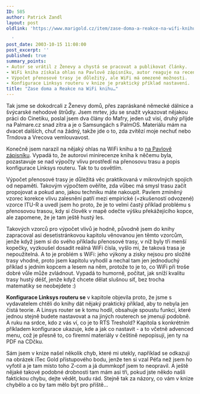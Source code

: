 ```yaml
---
ID: 585
author: Patrick Zandl
layout: post
oldlink: 'https://www.marigold.cz/item/zase-doma-a-reakce-na-wifi-knihu

  '
post_date: 2003-10-15 11:08:00
post_excerpt: ''
published: true
summary_points:
- Autor se vrátil z Ženevy a chystá se pracovat a publikovat články.
- WiFi kniha získala ohlas na Pavlově zápisníku, autor reaguje na recenzi.
- Výpočet přenosové trasy je důležitý, ale WiFi má omezené možnosti.
- Konfigurace Linksys routeru v knize je praktický příklad nastavení.
title: "Zase doma a Reakce na WiFi knihu…"
---
```


<p>
Tak jsme se dokodrcali z Ženevy domů, přes zapráskané německé dálnice a švýcarské nehodové štrůdly. Jsem mrtev, jdu se snažit vykazovat nějakou práci do Cinetiku, poslal jsem dva člány do Mafry, jeden už visí, druhý přijde na Palmare.cz snad zítra a je o Samsungách s PalmOS. Materiálu mám na dvacet dalších, chuť na žádný, takže jde o to, zda zvítězí moje nechuť nebo Trndova a Vrecova vemlouvavost. </p>

<p>
Konečně jsem narazil na nějaký ohlas na WiFi knihu a to <A href="http://www.cetoraz.info/pavel/index.shtml?slice_id=46ebb418e3a4d75e156d48629daf376f&amp;encap=false&amp;x=804" target=_blank>na Pavlově zápisníku</A>. Vypadá to, že autorovi minirecenze kniha k něčemu byla, pozastavuje se nad výpočty vlivu prostředí na přenosovu trasu a popis konfigurace Linksys routeru. Tak to tu osvětlím.</p>

<p>
Výpočet přenosové trasy je důležitá věc praktikovaná v mikrovlných spojích od nepaměti. Takovým výpočtem ověříte, zda vůbec má smysl trasu začít propojovat a pokud ano, jakou techniku máte nakoupit. Pavlem zmíněný vzorec korekce vlivu zalesnění patří mezi empirické (=zkušeností odvozené) vzorce ITU-R a uvedl jsem ho proto, že je to velmi častý příklad problému s přenosovou trasou, kdy si člověk v mapě odečte výšku překážejícího kopce, ale zapomene, že je tam ještě hustý les. </p>

<p>
Takových vzorců pro výpočet vlivů je hodně, původně jsem do knihy zapracoval asi desetistránkovou kapitolu věnovanou jen těmto vzorcům, jenže když jsem si do svého příkladu přenosové trasy, v níž byly tři menší kopečky, vyzkoušel dosadit reálná WiFi čísla, vyšlo mi, že taková trasa je nepoužitelná. A to je problém s WiFi: jeho výkony a zisky nejsou pro složité trasy vhodné, proto jsem kapitolu vyhodil a nechal tam jen jednoduchý příklad s jedním kopcem a lesem na něm, protože to je to, co WiFi při troše dobré vůle může zvládnout. Vypadá to humorně, počítat, jak sníží kvalitu trasy hustý déšť, jenže když chcete dělat slušnou síť, bez trocha matematiky se neobejdete :)</p>

<p>
<STRONG>Konfigurace Linksys routeru se</STRONG> v kapitole objevila proto, že jsme s vydavatelem chtěli do knihy dát nějaký praktický příklad, aby to nebyla jen čistá teorie. A Linsys router se k tomu hodil, obsahuje spoustu funkcí, které jednou stejně budete nastavovat a na jiných routerech se jmenují podobně. A ruku na srdce, kdo z vás ví, co je to RTS Treshold? Kapitola s konkrétním příkladem konfigurace ukazuje, kde a jak co nastavit - a to včetně advenced menu, což je přesně to, co firemní materiály v češtině nepopisují, jen ty na PDF na CDčku. </p>

<p>
Sám jsem v knize našel několik chyb, které mi utekly, například se odkazuji na obrázek iTec Gold přístupového bodu, jenže ten si vzal Péťa než jsem ho vyfotil a je tam místo toho Z-com a já dummkopf jsem to neopravil. A ještě nějaké takové podobné drobnosti tam mám asi tři, pokud jste někdo našli faktickou chybu, dejte vědět, budu rád. Stejně tak za názory, co vám v knize chybělo a co by tam mělo být pro příště...</p>